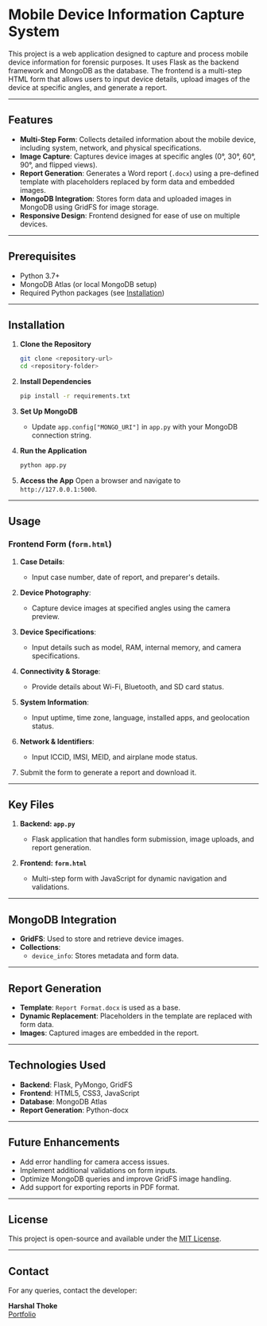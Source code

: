 
# Mobile Device Information Capture System

This project is a web application designed to capture and process mobile device information for forensic purposes. It uses Flask as the backend framework and MongoDB as the database. The frontend is a multi-step HTML form that allows users to input device details, upload images of the device at specific angles, and generate a report.

---

## Features

- **Multi-Step Form**: Collects detailed information about the mobile device, including system, network, and physical specifications.
- **Image Capture**: Captures device images at specific angles (0°, 30°, 60°, 90°, and flipped views).
- **Report Generation**: Generates a Word report (`.docx`) using a pre-defined template with placeholders replaced by form data and embedded images.
- **MongoDB Integration**: Stores form data and uploaded images in MongoDB using GridFS for image storage.
- **Responsive Design**: Frontend designed for ease of use on multiple devices.

---

## Prerequisites

- Python 3.7+
- MongoDB Atlas (or local MongoDB setup)
- Required Python packages (see [Installation](#installation))

---

## Installation

1. **Clone the Repository**
   ```bash
   git clone <repository-url>
   cd <repository-folder>
   ```

2. **Install Dependencies**
   ```bash
   pip install -r requirements.txt
   ```

3. **Set Up MongoDB**
   - Update `app.config["MONGO_URI"]` in `app.py` with your MongoDB connection string.

4. **Run the Application**
   ```bash
   python app.py
   ```

5. **Access the App**
   Open a browser and navigate to `http://127.0.0.1:5000`.

---

## Usage

### Frontend Form (`form.html`)

1. **Case Details**:
   - Input case number, date of report, and preparer's details.

2. **Device Photography**:
   - Capture device images at specified angles using the camera preview.

3. **Device Specifications**:
   - Input details such as model, RAM, internal memory, and camera specifications.

4. **Connectivity & Storage**:
   - Provide details about Wi-Fi, Bluetooth, and SD card status.

5. **System Information**:
   - Input uptime, time zone, language, installed apps, and geolocation status.

6. **Network & Identifiers**:
   - Input ICCID, IMSI, MEID, and airplane mode status.

7. Submit the form to generate a report and download it.

---

## Key Files

1. **Backend: `app.py`**
   - Flask application that handles form submission, image uploads, and report generation.

2. **Frontend: `form.html`**
   - Multi-step form with JavaScript for dynamic navigation and validations.

---

## MongoDB Integration

- **GridFS**: Used to store and retrieve device images.
- **Collections**:
  - `device_info`: Stores metadata and form data.

---

## Report Generation

- **Template**: `Report Format.docx` is used as a base.
- **Dynamic Replacement**: Placeholders in the template are replaced with form data.
- **Images**: Captured images are embedded in the report.

---

## Technologies Used

- **Backend**: Flask, PyMongo, GridFS
- **Frontend**: HTML5, CSS3, JavaScript
- **Database**: MongoDB Atlas
- **Report Generation**: Python-docx

---

## Future Enhancements

- Add error handling for camera access issues.
- Implement additional validations on form inputs.
- Optimize MongoDB queries and improve GridFS image handling.
- Add support for exporting reports in PDF format.

---

## License

This project is open-source and available under the [MIT License](LICENSE).

---

## Contact

For any queries, contact the developer:

**Harshal Thoke**  
[Portfolio](https://harshuthoke.wixsite.com/harshaldeveloper)
